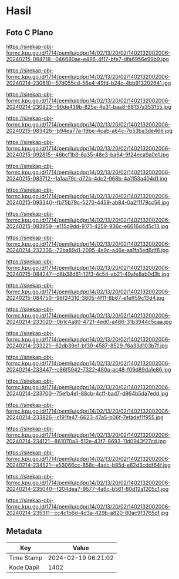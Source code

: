 # Hasil

## Foto C Plano

https://sirekap-obj-formc.kpu.go.id/1714/pemilu/pdpr/14/02/13/20/02/1402132002006-20240215-084718--046680ae-e486-4f17-bfe7-dfa6956e99b9.jpg

https://sirekap-obj-formc.kpu.go.id/1714/pemilu/pdpr/14/02/13/20/02/1402132002006-20240214-230610--57d055cd-56e4-49fd-b24c-4bb913202641.jpg

https://sirekap-obj-formc.kpu.go.id/1714/pemilu/pdpr/14/02/13/20/02/1402132002006-20240214-230823--90de439b-825e-4e31-baa8-68137a353155.jpg

https://sirekap-obj-formc.kpu.go.id/1714/pemilu/pdpr/14/02/13/20/02/1402132002006-20240215-083426--b94ea77a-19be-4cab-a64c-7b53ba3de466.jpg

https://sirekap-obj-formc.kpu.go.id/1714/pemilu/pdpr/14/02/13/20/02/1402132002006-20240215-092815--46bcf1b8-8a35-48e3-ba64-9f24eca9a0e1.jpg

https://sirekap-obj-formc.kpu.go.id/1714/pemilu/pdpr/14/02/13/20/02/1402132002006-20240215-083712--1a1aa79c-d72b-4dc2-968b-4a1153a404d1.jpg

https://sirekap-obj-formc.kpu.go.id/1714/pemilu/pdpr/14/02/13/20/02/1402132002006-20240215-093340--fb75b79c-5270-4459-ab84-0a2f1179cc56.jpg

https://sirekap-obj-formc.kpu.go.id/1714/pemilu/pdpr/14/02/13/20/02/1402132002006-20240215-083959--e115d9dd-9171-4259-936c-e6616d4d5c13.jpg

https://sirekap-obj-formc.kpu.go.id/1714/pemilu/pdpr/14/02/13/20/02/1402132002006-20240214-232336--72ba89d1-2095-4e9c-a46e-aa1fa5ed6df8.jpg

https://sirekap-obj-formc.kpu.go.id/1714/pemilu/pdpr/14/02/13/20/02/1402132002006-20240215-084247--d8b38d61-12f3-4c54-ab21-49afe8ab0d3b.jpg

https://sirekap-obj-formc.kpu.go.id/1714/pemilu/pdpr/14/02/13/20/02/1402132002006-20240215-084750--98f24310-3805-4f11-8b67-e1eff59c13d4.jpg

https://sirekap-obj-formc.kpu.go.id/1714/pemilu/pdpr/14/02/13/20/02/1402132002006-20240214-233020--0b1c4a80-4721-4ed0-a466-31b3944c5caa.jpg

https://sirekap-obj-formc.kpu.go.id/1714/pemilu/pdpr/14/02/13/20/02/1402132002006-20240214-233221--62db39e1-bf39-4587-8529-f6a33d103b7f.jpg

https://sirekap-obj-formc.kpu.go.id/1714/pemilu/pdpr/14/02/13/20/02/1402132002006-20240214-233447--c86f5942-7322-480a-ac48-f09d89da1e86.jpg

https://sirekap-obj-formc.kpu.go.id/1714/pemilu/pdpr/14/02/13/20/02/1402132002006-20240214-233700--75efb4e1-88cb-4cff-bad7-d964b5da7edd.jpg

https://sirekap-obj-formc.kpu.go.id/1714/pemilu/pdpr/14/02/13/20/02/1402132002006-20240214-233826--c191fe47-6623-47a5-b06f-7efadef1f955.jpg

https://sirekap-obj-formc.kpu.go.id/1714/pemilu/pdpr/14/02/13/20/02/1402132002006-20240214-234121--861070a3-512e-43f7-8693-11d0943f27cd.jpg

https://sirekap-obj-formc.kpu.go.id/1714/pemilu/pdpr/14/02/13/20/02/1402132002006-20240214-234521--e53066cc-858c-4adc-b85d-e62d3cddf64f.jpg

https://sirekap-obj-formc.kpu.go.id/1714/pemilu/pdpr/14/02/13/20/02/1402132002006-20240214-235040--f204dea7-9577-4a6c-b561-80d12a1205c1.jpg

https://sirekap-obj-formc.kpu.go.id/1714/pemilu/pdpr/14/02/13/20/02/1402132002006-20240214-235311--cc4c1b6d-4d3a-429b-a820-80ac9f3765df.jpg


## Metadata

| Key        | Value               |
| ---------- | ------------------- |
| Time Stamp | 2024-02-19 06:21:02 |
| Kode Dapil | 1402                |



